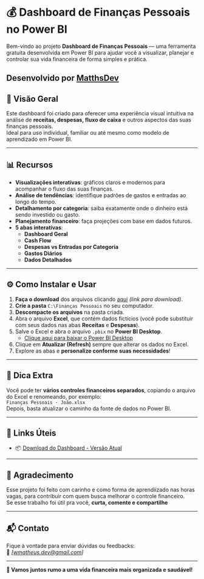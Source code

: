 # 💰 Dashboard de Finanças Pessoais no Power BI

Bem-vindo ao projeto **Dashboard de Finanças Pessoais** — uma ferramenta gratuita desenvolvida em Power BI para ajudar você a visualizar, planejar e controlar sua vida financeira de forma simples e prática.

Desenvolvido por [MatthsDev](#)  
---

## 📌 Visão Geral

Este dashboard foi criado para oferecer uma experiência visual intuitiva na análise de **receitas, despesas, fluxo de caixa** e outros aspectos das suas finanças pessoais.  
Ideal para uso individual, familiar ou até mesmo como modelo de aprendizado em Power BI.

---

## 📊 Recursos

- **Visualizações interativas**: gráficos claros e modernos para acompanhar o fluxo das suas finanças.
- **Análise de tendências**: identifique padrões de gastos e entradas ao longo do tempo.
- **Detalhamento por categoria**: saiba exatamente onde o dinheiro está sendo investido ou gasto.
- **Planejamento financeiro**: faça projeções com base em dados futuros.
- **5 abas interativas**:
  - **Dashboard Geral**
  - **Cash Flow**
  - **Despesas vs Entradas por Categoria**
  - **Gastos Diários**
  - **Dados Detalhados**

---

## ⚙️ Como Instalar e Usar

1. **Faça o download** dos arquivos clicando [aqui](#) *(link para download)*.
2. **Crie a pasta** `C:\Finanças Pessoais` no seu computador.
3. **Descompacte os arquivos** na pasta criada.
4. Abra o arquivo **Excel**, que contém dados fictícios (você pode substituir com seus dados nas abas **Receitas** e **Despesas**).
5. Salve o Excel e abra o arquivo `.pbix` no **Power BI Desktop**.
   - [Clique aqui para baixar o Power BI Desktop](https://www.microsoft.com/en-us/download/details.aspx?id=58494)
6. Clique em **Atualizar (Refresh)** sempre que alterar os dados no Excel.
7. Explore as abas e **personalize conforme suas necessidades**!

---

## 🔄 Dica Extra

Você pode ter **vários controles financeiros separados**, copiando o arquivo do Excel e renomeando, por exemplo:  
`Finanças Pessoais - João.xlsx`  
Depois, basta atualizar o caminho da fonte de dados no Power BI.

---

## 🔗 Links Úteis

- 📦 [Download do Dashboard - Versão Atual](#)  


---

## 🙌 Agradecimento

Esse projeto foi feito com carinho e como forma de aprendiizado nas horas vagas, para contribuir com quem busca melhorar o controle financeiro.  
Se esse trabalho foi útil pra você, **curta, comente e compartilhe**

---

## 📬 Contato

Fique à vontade para enviar dúvidas ou feedbacks:  
📧 *[wmatheus.dev@gmail.com]*  

---

**🚀 Vamos juntos rumo a uma vida financeira mais organizada e saudável!**

